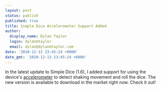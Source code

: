 ```yaml
---
layout: post
status: publish
published: true
title: Simple Dice Accelerometer Support Added
author:
  display_name: Dylan Taylor
  login: dylanmtaylor
  email: dylan@dylanmtaylor.com
date: '2010-12-13 23:45:24 +0000'
date_gmt: '2010-12-13 23:45:24 +0000'
---
```

<p>In the latest update to Simple Dice (1.6), I added support for using the device's <a class="zem_slink" title="Accelerometer" rel="wikipedia" href="http://en.wikipedia.org/wiki/Accelerometer">accelerometer</a> to detect shaking movement and roll the dice. The new version is available to download in the market right now. Check it out!</p>
<div class="zemanta-pixie" style="margin-top: 10px; height: 15px;"><img class="zemanta-pixie-img" style="border: medium none; float: right;" src="/images/blog/2011/06/pixy4.gif" alt="" /></div>
